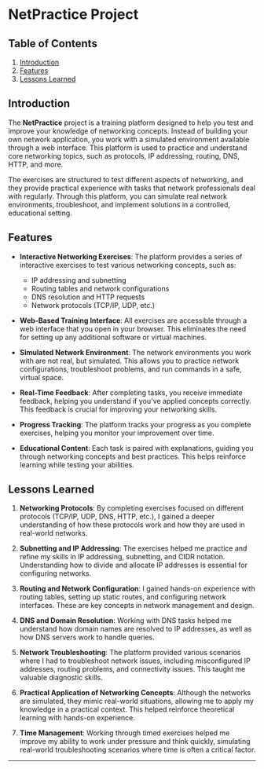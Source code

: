 # NetPractice Project

## Table of Contents
1. [Introduction](#introduction)
2. [Features](#features)
3. [Lessons Learned](#lessons-learned)

## Introduction

The **NetPractice** project is a training platform designed to help you test and improve your knowledge of networking concepts. Instead of building your own network application, you work with a simulated environment available through a web interface. This platform is used to practice and understand core networking topics, such as protocols, IP addressing, routing, DNS, HTTP, and more.

The exercises are structured to test different aspects of networking, and they provide practical experience with tasks that network professionals deal with regularly. Through this platform, you can simulate real network environments, troubleshoot, and implement solutions in a controlled, educational setting.

## Features

- **Interactive Networking Exercises**: The platform provides a series of interactive exercises to test various networking concepts, such as:
  - IP addressing and subnetting
  - Routing tables and network configurations
  - DNS resolution and HTTP requests
  - Network protocols (TCP/IP, UDP, etc.)
  
- **Web-Based Training Interface**: All exercises are accessible through a web interface that you open in your browser. This eliminates the need for setting up any additional software or virtual machines.

- **Simulated Network Environment**: The network environments you work with are not real, but simulated. This allows you to practice network configurations, troubleshoot problems, and run commands in a safe, virtual space.

- **Real-Time Feedback**: After completing tasks, you receive immediate feedback, helping you understand if you've applied concepts correctly. This feedback is crucial for improving your networking skills.

- **Progress Tracking**: The platform tracks your progress as you complete exercises, helping you monitor your improvement over time.

- **Educational Content**: Each task is paired with explanations, guiding you through networking concepts and best practices. This helps reinforce learning while testing your abilities.

## Lessons Learned

1. **Networking Protocols**: By completing exercises focused on different protocols (TCP/IP, UDP, DNS, HTTP, etc.), I gained a deeper understanding of how these protocols work and how they are used in real-world networks.

2. **Subnetting and IP Addressing**: The exercises helped me practice and refine my skills in IP addressing, subnetting, and CIDR notation. Understanding how to divide and allocate IP addresses is essential for configuring networks.

3. **Routing and Network Configuration**: I gained hands-on experience with routing tables, setting up static routes, and configuring network interfaces. These are key concepts in network management and design.

4. **DNS and Domain Resolution**: Working with DNS tasks helped me understand how domain names are resolved to IP addresses, as well as how DNS servers work to handle queries.

5. **Network Troubleshooting**: The platform provided various scenarios where I had to troubleshoot network issues, including misconfigured IP addresses, routing problems, and connectivity issues. This taught me valuable diagnostic skills.

6. **Practical Application of Networking Concepts**: Although the networks are simulated, they mimic real-world situations, allowing me to apply my knowledge in a practical context. This helped reinforce theoretical learning with hands-on experience.

7. **Time Management**: Working through timed exercises helped me improve my ability to work under pressure and think quickly, simulating real-world troubleshooting scenarios where time is often a critical factor.

---

